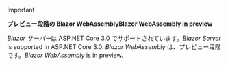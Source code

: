 > [!IMPORTANT]
> <span data-ttu-id="77963-101">**プレビュー段階の Blazor WebAssembly**</span><span class="sxs-lookup"><span data-stu-id="77963-101">**Blazor WebAssembly in preview**</span></span>
>
> <span data-ttu-id="77963-102">*Blazor サーバー*は ASP.NET Core 3.0 でサポートされています。</span><span class="sxs-lookup"><span data-stu-id="77963-102">*Blazor Server* is supported in ASP.NET Core 3.0.</span></span> <span data-ttu-id="77963-103">*Blazor WebAssembly* は、プレビュー段階です。</span><span class="sxs-lookup"><span data-stu-id="77963-103">*Blazor WebAssembly* is in preview.</span></span>
